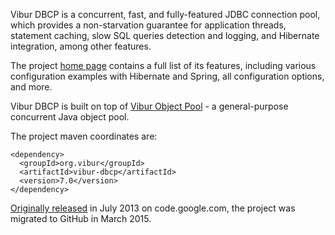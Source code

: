 Vibur DBCP is a concurrent, fast, and fully-featured JDBC connection pool, which provides a non-starvation 
guarantee for application threads, statement caching, slow SQL queries detection and logging, 
and Hibernate integration, among other features.

The project [home page](http://www.vibur.org/) contains a full list of its features, including various configuration
examples with Hibernate and Spring, all configuration options, and more.

Vibur DBCP is built on top of [Vibur Object Pool](https://github.com/vibur/vibur-object-pool) - a general-purpose 
concurrent Java object pool.

The project maven coordinates are:

```
<dependency>
  <groupId>org.vibur</groupId>
  <artifactId>vibur-dbcp</artifactId>
  <version>7.0</version>
</dependency>   
```

[Originally released](https://raw.githubusercontent.com/vibur/vibur-dbcp/master/CHANGELOG) in July 2013 on 
code.google.com, the project was migrated to GitHub in March 2015.
